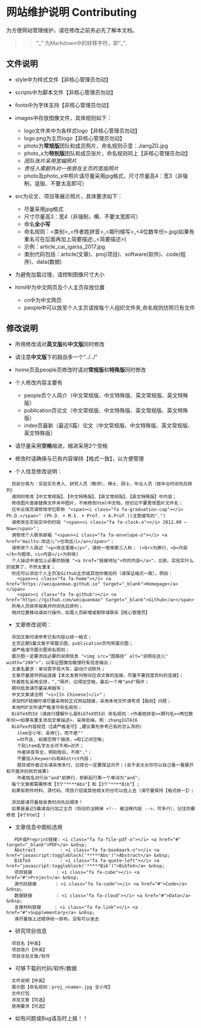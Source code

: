 # 网站维护说明 Contributing

为方便网站管理维护，请在修改之前务必先了解本文档。

>> "\_" 为Markdown中的转移字符，即“_”.

## 文件说明

+ style中为样式文件【非核心管理员勿动】

+ scripts中为脚本文件【非核心管理员勿动】

+ fonts中为字体支持【非核心管理员勿动】

+ images中存放图像文件，具体规则如下：
    - logo文件夹中为各样式logo【非核心管理员勿动】
    - logo.png为主页logo【非核心管理员勿动】
    - photo为**常规版**团队和成员照片，命名规则示意：JiangZG.jpg
    - photo_x为**特别版**团队和成员张片，命名规则同上【非核心管理员勿动】
    - *团队张片采用宽幅照片*
    - *责任人需额外对一张放在主页的宽版照片*
    - photo及photo_x中照片请尽量采用jpg格式，尺寸尽量高4：宽3（非强制，竖版、不要太高即可）

+ src为论文、项目等展示照片，具体要求如下：
    - 尽量采用jpg格式
    - 尺寸尽量高3：宽4（非强制，横、不要太宽即可）
    - 命名**全小写**
    - 命名规则：<类别>\_<作者姓拼音>\_<期刊缩写>\_<4位数年份>.jpg(如果有重名可在后面再加上简要描述:\_<简要描述>)
    - 示例：article_cai_igarss_2017.jpg
    - 类别代码包括：article(文章)、proj(项目)、software(软件)、code(程序)、data(数据)

+ 为避免加载过慢，请控制图像尺寸大小

+ html中为中文网页及个人主页存放位置
    - cn中为中文网页
    - people中可以放至个人主页请按每个人组织文件夹,命名规则仿照已有文件

## 修改说明

+ 所用修改请对**英文版**和**中文版**同时修改

+ 请注意**中文版**下的路劲多一个"../../"

+ home页及people页修改时请对**常规版**和**特殊版**同时修改

+ 个人修改内容主要有
    - people页个人简介（中文常规版、中文特殊版、英文常规版、英文特殊版）
    - publication页论文（中文常规版、中文特殊版、英文常规版、英文特殊版）
    - index页最新（最近5篇）论文（中文常规版、中文特殊版、英文常规版、英文特殊版）

+ 请尽量采用**空格**缩进，缩进采用2个空格

+ 修改时请确保与已有内容保持【格式一致】，以方便管理

+ 个人信息修改说明：
```
  目前分类为：实验实负责人、研究人员（教师）、博士、硕士、毕业人员（按毕业时间先后排列）
  请同时修改【中文常规版】、【中文特殊版】、【英文常规版】、【英文特殊版】中内容；
  修改图片直接替换文件夹中图片，不用修改html中文档，但切记不要更改图片文件名；
  已毕业成员请修改学位职称 "<span><i class="fa fa-graduation-cap"></i> Ph.D.</span>" (Ph.D. + M.S. + Prof. + A.Prof.)(注意缩写的".")
  请修改在实验实中的时段 "<span><i class="fa fa-clock-o"></i> 2012.09 ~ Now</span>"；
  请修改个人联系邮箱 "<span><i class="fa fa-envelope-o"></i> <a href="mailto:改这儿">也改这儿</a></span>"；
  请修改个人简述 "<p>改这里面</p>"，请统一使用第三人称； (<br>为换行，<b>内容</b>为粗体，<i>内容</i>为斜体)
  个人描述中请加上必要的链接 "<a href="链接地址">你的内容</a>"，北航、实验实什么的就算了，不然太重复；
  你还可以添加个人主页及Github主页或其他你像加的（请保证格式一致），例如：
    <span><i class="fa fa-home"></i> <a href="https://weiquanmao.github.io" target="_blank">Homepage</a></span>
    <span><i class="fa fa-github"></i> <a href="https://github.com/weiquanmao" target="_blank">Github</a></span>
  所用人员排序按离开时间先后排列；
  相对位置移动请自行操作，如需人员新增或剔除请联系【核心管理员】
```

+ 文章修改说明：
```
  添加文章时请参考已有内容以统一格式；
  主页近期5篇文章不带展示图，publication页均带展示图；
  请严格准守展示图命名规则；
  展示图一定要添加必要的说明信息 "<img src="图路径" alt="说明在这儿" width="200">"，以保证图像加载慢时有信息输出；
  文章名要求：单词首字母大写，副词介词除外；
  文章尽量提供网站连接【本文发表刊物对应该文章的连接，尽量不要百度百科的连接】；
  作者姓名采用全拼，","隔开，记得加空格，最后一个用"and"隔开；
  期刊信息请尽量采用缩写；
  中文文章请注明 "<i>[In Chinese]</i>"；
  添加PDF链接时请尽量采用较正式网站链接，采用本地文件请考虑【版权】问题；
  本地PDF文件请严格准守命名规则；
  BibTeX的Id（请自行理解什么是BibTeX的Id）命名规则：<作者姓拼音><期刊名><两位数年份><如果有重复添加文章描述>，采用驼峰。例：zhangIGTA16
  BibTex内容规范（【请严格准守】,建议事先参考已有的怎么写的）
    item全小写，采用{}，而不是""
    =对齐且, 前面空两个缩进，=和{之间空格;
    个别item名字太长可不用=对齐；
    作者拼音写全，明前姓后，不用","；
    不要加入Keywords和Abstrct内容；
    题目或作者过长请采用多行，记得也一定要保证对齐；(会不会太长你可以自己看一看展开和不展开的网页效果)
    作者姓名对行从"and"前换行，即新起行第一个单词为"and";
  每个文章都需要修改【3个"****Abs"】和【3个"****Bib"】;
  如果有附件材料、源代码、项目介绍或其他相关的也可以挂上去（请尽量保持【格式统一】）；

  添加是请尽量按发表时间先后顺序！
  如果是最近5篇请自行加之主页（将旧的注释掉 <!-- 被注释内容 -->，可多行），记住你要修改【4个html】！
```

+ 文章信息中图标选用
```
   PDF或Preprint链接: <i class="fa fa-file-pdf-o"></i> <a href="#" target="_blank">PDF</a> &nbsp;
   Abstract         : <i class="fa fa-bookmark-o"></i> <a href="javascript:toggleblock('*****Abs')">Abstract</a> &nbsp; 
   BibTeX           : <i class="fa fa-quote-left"></i> <a href="javascript:toggleblock('*****Bib')">BibTeX</a> &nbsp;
   项目链接         : <i class="fa fa-cube"></i> <a href="#">Project</a> &nbsp;
   源代码链接       : <i class="fa fa-code"></i> <a href="#">Code</a> &nbsp;
   数据链接         : <i class="fa fa-cloud"></i> <a href="#">Data</a> &nbsp;
   支撑材料链接     : <i class="fa fa-link"></i> <a href="#">Supplementary</a> &nbsp;
   请尽量按上述顺序统一排布，没有可以省去
```


+ 研究项目信息
```
  项目名【中英】
  项目简介【中英】
  项目涉及文章/软件
```

+ 可够下载的代码/软件/数据
```
  文件说明【中英】
  展示图【命名规则：proj_<name>.jpg 全小写】
  文件打包
  涉及文章【可选】
  使用要求【可选】
```

+ 如有问题或Bug请及时上报！！